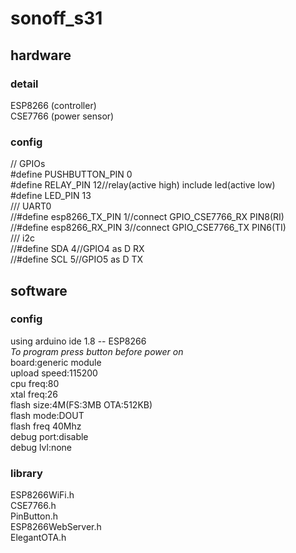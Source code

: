 # sonoff_s31

## hardware
### detail
ESP8266 (controller)  
CSE7766 (power sensor)
### config
// GPIOs  
#define PUSHBUTTON_PIN   0  
#define RELAY_PIN       12//relay(active high) include led(active low)  
#define LED_PIN         13  
/// UART0  
//#define esp8266_TX_PIN 1//connect GPIO_CSE7766_RX PIN8(RI)  
//#define esp8266_RX_PIN 3//connect GPIO_CSE7766_TX PIN6(TI)  
/// i2c  
//#define SDA 4//GPIO4 as D RX  
//#define SCL 5//GPIO5 as D TX  


## software
### config
using arduino ide 1.8 -- ESP8266  
*To program press button before power on*  
board:generic module  
upload speed:115200  
cpu freq:80  
xtal freq:26  
flash size:4M(FS:3MB OTA:512KB)  
flash mode:DOUT  
flash freq 40Mhz  
debug port:disable  
debug lvl:none
### library
ESP8266WiFi.h  
CSE7766.h  
PinButton.h  
ESP8266WebServer.h  
ElegantOTA.h  

